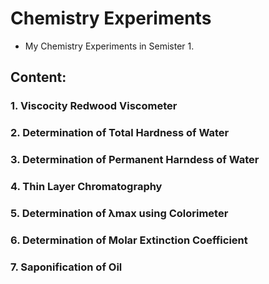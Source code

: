 # Chemistry Experiments
- My Chemistry Experiments in Semister 1.

## Content:
 ### 1. Viscocity Redwood Viscometer
 ### 2. Determination of Total Hardness of Water
 ### 3. Determination of Permanent Harndess of Water
 ### 4. Thin Layer Chromatography
 ### 5. Determination of λmax using Colorimeter
 ### 6. Determination of Molar Extinction Coefficient
 ### 7. Saponification of Oil
